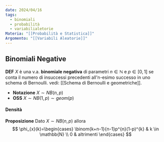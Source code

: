 ```yaml
---
date: 2024/04/16
tags:
  - binomiali
  - probabilità
  - variabilialetorie
Materia: "[[Probabilità e Statistica]]"
Argomento: "[[Variabili Aleatorie]]"
---
```


## Binomiali Negative
**DEF** $X$ è una v.a. **binomiale negativa** di parametri $n \in \mathbb{N}$ e $p \in [0,1]$ se conta il numero di insuccessi precedenti all'n-esimo successo in uno schema di Bernoulli.
vedi: [[Schema di Bernoulli e geometriche]].

- **Notazione** $X\sim NB(n,p)$
- **OSS** $X\sim NB(1,p) \sim geom(p)$

#### Densità
**Proposizione** Dato $X\sim NB(n,p)$ allora
$$
\phi_{x}(k)=\begin{cases}
\binom{k+n-1}{n-1}p^{n}(1-p)^{k} & k \in \mathbb{N} \\
0 & altrimenti
\end{cases}
$$
